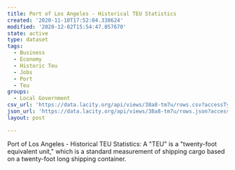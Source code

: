 ```yaml
---
title: Port of Los Angeles - Historical TEU Statistics
created: '2020-11-10T17:52:04.338624'
modified: '2020-12-02T15:54:47.057670'
state: active
type: dataset
tags:
  - Business
  - Economy
  - Historic Teu
  - Jobs
  - Port
  - Teu
groups:
  - Local Government
csv_url: 'https://data.lacity.org/api/views/38a8-tm7u/rows.csv?accessType=DOWNLOAD'
json_url: 'https://data.lacity.org/api/views/38a8-tm7u/rows.json?accessType=DOWNLOAD'
layout: post

---
```

Port of Los Angeles - Historical TEU Statistics: A "TEU" is a "twenty-foot equivalent unit," which is a standard measurement of shipping cargo based on a twenty-foot long shipping container.
